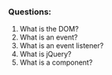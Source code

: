 ### Questions:
1. What is the DOM?
2. What is an event?
3. What is an event listener?
4. What is jQuery?
5. What is a component? 